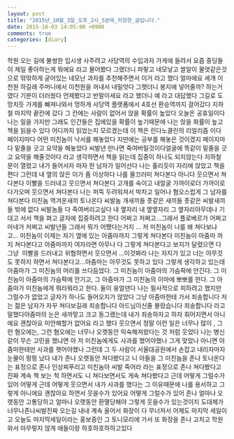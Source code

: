```yaml
---
layout: post
title: "2015년_10월_3일_오후_2시_5분에_저장한_글입니다."
date: 2015-10-03 14:05:00 +0900
comments: true 
categories: [diary] 
---
```

학원 오는 길에 불쌍한 입시생 사주려고 사당역의 수입과자 가게에 들려서 요즘 중딩들이 제일 좋아하는게 뭐에요 라고 물어봤다 그랬더니 파랗고 네모낳고 쌀알이 물엿같은것으로 딲딲하게 굳어있는 네모난 과자를 추천해주면서 이거 라고 했다 얼마에요 세개 이천원 하길래 주머니에서 이천원을 꺼내서 내밀엇다 그랫더니 봉지에 넣어줄까? 하는거였다 기분이 더러웠다 언제봤다고 반말이세요 라고 했더니 예 라고 대답했다 그길로 도망치듯 가게를 빠져나와서 멍하게 사당역 플랫폼에서 4호선 환승역까지 걸어갔다
지하철 마지막 끝칸에 갔다 그 칸에는 사람이 없어서 앉을 확률이 높았다 오늘은 공휴일이다 나는 일을 가지만 그래도 인간들은 집에있을 확률이 높기때문에 나는 앉을 화률이 높고 책을 읽을수 있다 어디까지 읽었는지 모르겠는데 이 책은 린다노클린의 리얼리즘 이다 페이지마다 어떤 미친놈이 낙서를 해놓았다 지딴에는 공부를 해놓은 것이겠지 페이지마다 밑줄을 긋고 요약을 해놓았다 씨발년 만나면 죽여버릴것이다얼굴에 똑같이 밑줄을 긋고 요약을 해줄것이다 라고 생각하면서 책을 읽는데 집중이 하나도 되지않는다
지하철 문이 열렸고 내가 들어서자 마자 한 남자가 일어선다 나는 홀리듯이 자리에 앉았고 책을 편다 그런데 내 옆의 앉은 이가 좀 이상하다 나를 물끄러미 쳐다본다 아니다 웃으면서 쳐다본다 이빨을 드러내고 웃으면서 쳐다본다 고개를 숙이고 내얼굴 가까이로더 가까이로 다가오며 웃으면서 쳐다본다 나는 퍼뜩 두려워져서 박차고 일어나 혐오스럽게 그 남자를 쳐다본다 미친놈 역겨운새끼 토나온다 씨발놈 개새끼들 좃같은 새끼들 좃같은 씨발새끼들 밖에 없다 씨발놈들 다 죽여버리고싶다 내 옆자리 내 옆옆자리 그 옆자리아무데나 기대고 서서 책을 펴고 글자에 집중하려고 한다 어쩌고 저쩌고...그래서 플로베르가 어쩌고 마네가 저쩌고 씨발년들 그래서 뭐가 어쨌다는거지 ... 저 미친놈이 나를 왜 쳐다보냐고... 미친놈이 이제는 자기 옆에 있는 아줌마까지 그렇게 쳐다본다 미친놈이 아줌마 까지 쳐다본다고 아줌마까지 여자라면 아무나 다 그렇게 쳐다본다고 보지가 달렸으면 다 그냥  이빨을 드러내고 위협하면서 웃으면서 ...이것봐라 나는 자지가 있고 너는 아무것도 못하지 하면서 쳐다본다고...아줌마는 아무것도 못하고 있다 그렇게 생각하고 있는데 아줌마가 그 미친놈의 머리를 쓰다듬었다. 그 미친놈이 아줌마의 가슴팍에 안긴다. 그 미친놈이 아줌마의 가슴팍에 안기고, 그 아줌마가 그 미친놈의 이마에 뽀뽀를 한다. 그 아줌마가 미친놈에게 뭐라뭐라고 한다. 둘이 웅얼댄다 나는 필사적으로 피하려고 했지만 그럴수가 없었고 글자가 하나도 들어오지가 않았다 그냥 아줌마한테 가서 죄송합니다 저는 젊은 남자가 자꾸 쳐다보길래 죄송합니다 아드님이신줄 몰랐습니다 죄송합니다 라고 말했다아줌마의 눈은 새까맣고 크고 동그랬는데 내가 죄송하자고 하자 휘어지면서 아니에요 괜찮아요 미안해할거 없어요 라고 했다 웃으면서 정말 이런 일은 너무나 많이 , 그런 혐오에는, 그런 혐오에는 너무나 오랫동안 익숙해져왔다는 것 처럼 웃었다 나는 병신같이 무슨 고민을 했냐면 아 저 미친놈에게도 사과를 했어야했나 그게 맞았나 아니면 아줌마한테만 사과를 햇어야했나 그런데 그 두 사람이 서울대공원에서 손잡고 내리자마자 눈물이 펑펑 났다 내가 존나 오랫동안 쳐다봤다고 니 아들을 그 미친놈을 존나 토나온다는 표정으로 존나 인상찌푸리고 미친놈아 씨발 죽어라 라는 표정으로 존나 쳐다봤다고 진짜 계속 책 보는 척 하면서도 니 쳐다보면서도 게속 쳐다봤다고 근데 어떻게 그럴수가 있어 어떻게 근데 어떻게 웃으면서 내가 사과를 했다는 그 이유때문에 나를 용서하고 그렇게 아니에요 괜찮아요 하면서 웃을수가 있어요 어떻게 그럴수가 있어 존나 얼마나 오랫동안 고통당하고 얼마나 오랫동안 환멸당해야 그렇게 웃을수가 있는것이지 도대체가 너무나존나씨발진짜 오는길 내내 계속 울어서 화장이 다 무너져서 어제도 마지막 세일이고 오늘도 마지막세일이라는 홍보중인 그 토니모리에 가서 또 화장을 존나 고치고 학원와서 아무렇지 않게 애들이랑 하호하호하하고있다

